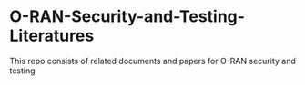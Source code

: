 # O-RAN-Security-and-Testing-Literatures
This repo consists of related documents and papers for O-RAN security and testing
